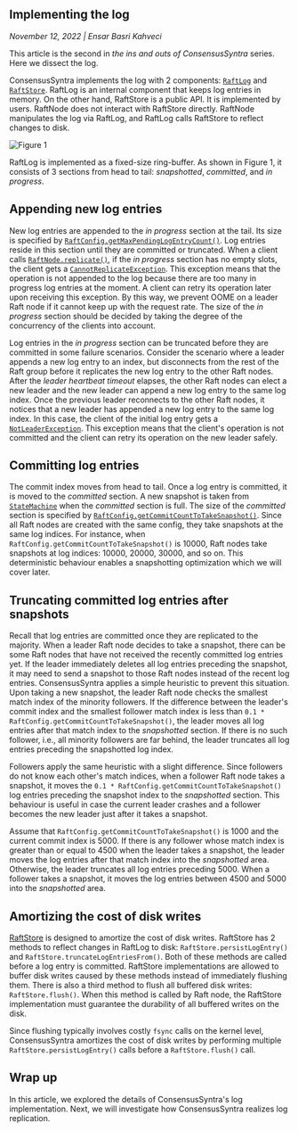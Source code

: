 ## Implementing the log

_November 12, 2022 | Ensar Basri Kahveci_

This article is the second in _the ins and outs of ConsensusSyntra_ series. Here we
dissect the log.

ConsensusSyntra implements the log with 2 components: [`RaftLog`](https://github.com/ConsensusSyntra/ConsensusSyntra/blob/v0.3/consensussyntra/src/main/java/io/consensussyntra/impl/log/RaftLog.java) and [`RaftStore`](https://github.com/ConsensusSyntra/ConsensusSyntra/blob/v0.3/consensussyntra/src/main/java/io/consensussyntra/persistence/RaftStore.java).
RaftLog is an internal component that keeps log entries in memory. On the other
hand, RaftStore is a public API. It is implemented by users. RaftNode does not
interact with RaftStore directly. RaftNode manipulates the log via RaftLog, and
RaftLog calls RaftStore to reflect changes to disk.

![Figure 1](https://consensussyntra.io/img/blog3-fig1.png)

RaftLog is implemented as a fixed-size ring-buffer. As shown in Figure 1, it
consists of 3 sections from head to tail: _snapshotted_, _committed_, and _in
progress_.

## Appending new log entries

New log entries are appended to the _in progress_ section at the tail.  Its size
is specified by [`RaftConfig.getMaxPendingLogEntryCount()`](https://github.com/ConsensusSyntra/ConsensusSyntra/blob/v0.3/consensussyntra/src/main/java/io/consensussyntra/RaftConfig.java#L213). Log entries reside in
this section until they are committed or truncated. When a client calls
[`RaftNode.replicate()`](https://github.com/ConsensusSyntra/ConsensusSyntra/blob/v0.3/consensussyntra/src/main/java/io/consensussyntra/RaftNode.java#L258), if the _in progress_ section has no empty slots, the
client gets a [`CannotReplicateException`](https://github.com/ConsensusSyntra/ConsensusSyntra/blob/v0.3/consensussyntra/src/main/java/io/consensussyntra/exception/CannotReplicateException.java). This exception means that the
operation is not appended to the log because there are too many in progress log
entries at the moment. A client can retry its operation later upon receiving
this exception. By this way, we prevent OOME on a leader Raft node if it cannot
keep up with the request rate. The size of the _in progress_ section should be
decided by taking the degree of the concurrency of the clients into account.

Log entries in the _in progress_ section can be truncated before they are
committed in some failure scenarios. Consider the scenario where a leader
appends a new log entry to an index, but disconnects from the rest of the Raft
group before it replicates the new log entry to the other Raft nodes. After the
_leader heartbeat timeout_ elapses, the other Raft nodes can elect a new leader
and the new leader can append a new log entry to the same log index. Once the
previous leader reconnects to the other Raft nodes, it notices that a new
leader has appended a new log entry to the same log index. In this case, the
client of the initial log entry gets a [`NotLeaderException`](https://github.com/ConsensusSyntra/ConsensusSyntra/blob/v0.3/consensussyntra/src/main/java/io/consensussyntra/exception/NotLeaderException.java). This exception
means that the client's operation is not committed and  the client can retry its
operation on the new leader safely.

## Committing log entries

The commit index moves from head to tail. Once a log entry is committed, it is
moved to the _committed_ section. A new snapshot is taken from [`StateMachine`](https://github.com/ConsensusSyntra/ConsensusSyntra/blob/v0.3/consensussyntra/src/main/java/io/consensussyntra/statemachine/StateMachine.java)
when the _committed_ section is full. The size of the _committed_ section is
specified by [`RaftConfig.getCommitCountToTakeSnapshot()`](https://github.com/ConsensusSyntra/ConsensusSyntra/blob/v0.3/consensussyntra/src/main/java/io/consensussyntra/RaftConfig.java#L231). Since all Raft nodes
are created with the same config, they take snapshots at the same log indices.
For instance, when `RaftConfig.getCommitCountToTakeSnapshot()` is 10000, Raft
nodes take snapshots at log indices: 10000, 20000, 30000, and so on. This
deterministic behaviour enables a snapshotting optimization which we will cover
later.

## Truncating committed log entries after snapshots

Recall that log entries are committed once they are replicated to the majority.
When a leader Raft node decides to take a snapshot, there can be some Raft nodes
that have not received the recently committed log entries yet. If the leader
immediately deletes all log entries preceding the snapshot, it may need to send
a snapshot to those Raft nodes instead of the recent log entries. ConsensusSyntra
applies a simple heuristic to prevent this situation. Upon taking a new
snapshot, the leader Raft node checks the smallest match index of the minority
followers. If the difference between the leader's commit index and the smallest
follower match index is less than `0.1 *
RaftConfig.getCommitCountToTakeSnapshot()`, the leader moves all log entries
after that match index to the _snapshotted_ section. If there is no such
follower, i.e., all minority followers are far behind, the leader truncates all
log entries preceding the snapshotted log index.

Followers apply the same heuristic with a slight difference. Since followers do
not know each other's match indices, when a follower Raft node takes a snapshot,
it moves the `0.1 * RaftConfig.getCommitCountToTakeSnapshot()` log entries
preceding the snapshot index to the _snapshotted_ section. This behaviour is
useful in case the current leader crashes and a follower becomes the new leader
just after it takes a snapshot.

Assume that `RaftConfig.getCommitCountToTakeSnapshot()` is 1000 and the current
commit index is 5000. If there is any follower whose match index is greater than
or equal to 4500 when the leader takes a snapshot, the leader moves the log
entries after that match index into the _snapshotted_ area. Otherwise, the
leader truncates all log entries preceding 5000. When a follower takes a
snapshot, it moves the log entries between 4500 and 5000 into the _snapshotted_
area.

## Amortizing the cost of disk writes

[RaftStore](https://github.com/ConsensusSyntra/ConsensusSyntra/blob/v0.3/consensussyntra/src/main/java/io/consensussyntra/persistence/RaftStore.java) is designed to amortize the cost of disk writes. RaftStore has 2
methods to reflect changes in RaftLog to disk: `RaftStore.persistLogEntry()` and
`RaftStore.truncateLogEntriesFrom()`. Both of these methods are called before a log entry
is committed. RaftStore implementations are allowed to buffer disk writes caused
by these methods instead of immediately flushing them. There is also a third
method to flush all buffered disk writes: `RaftStore.flush()`. When this method
is called by Raft node, the RaftStore implementation must guarantee the
durability of all buffered writes on the disk.

Since flushing typically involves costly `fsync` calls on the kernel level,
ConsensusSyntra amortizes the cost of disk writes by performing multiple
`RaftStore.persistLogEntry()` calls before a `RaftStore.flush()` call.

## Wrap up

In this article, we explored the details of ConsensusSyntra's log implementation.
Next, we will investigate how ConsensusSyntra realizes log replication.
